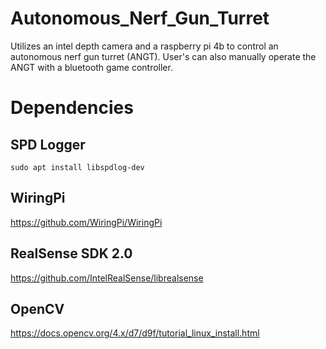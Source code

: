 # Autonomous_Nerf_Gun_Turret
Utilizes an intel depth camera and a raspberry pi 4b to control an autonomous nerf gun turret (ANGT).
User's can also manually operate the ANGT with a bluetooth game controller.

# Dependencies
## SPD Logger
`sudo apt install libspdlog-dev`
## WiringPi
https://github.com/WiringPi/WiringPi

## RealSense SDK 2.0
https://github.com/IntelRealSense/librealsense

## OpenCV
https://docs.opencv.org/4.x/d7/d9f/tutorial_linux_install.html